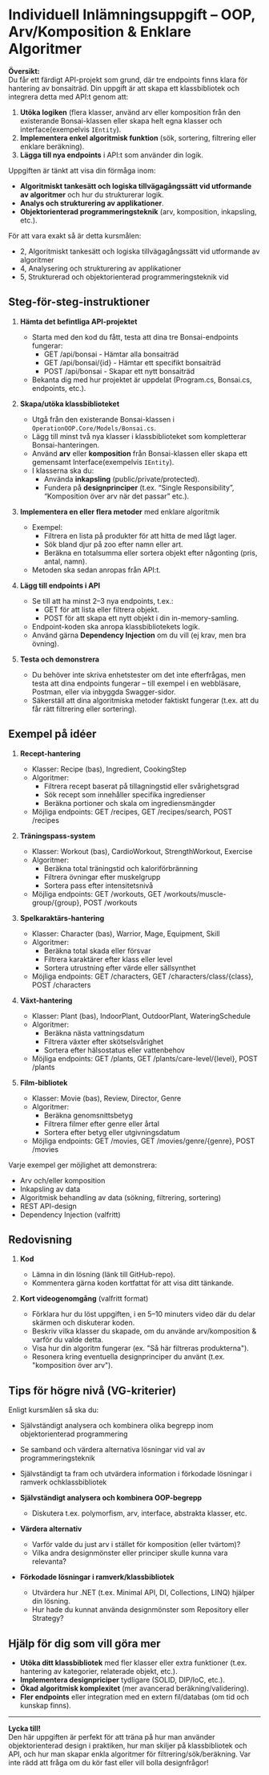 # Individuell Inlämningsuppgift – OOP, Arv/Komposition & Enklare Algoritmer

**Översikt:**  
Du får ett färdigt API-projekt som grund, där tre endpoints finns klara för hantering av bonsaiträd. Din uppgift är att skapa ett klassbibliotek och integrera detta med API:t genom att:

1. **Utöka logiken** (flera klasser, använd arv eller komposition från den existerande Bonsai-klassen eller skapa helt egna klasser och interface(exempelvis `IEntity`).  
2. **Implementera enkel algoritmisk funktion** (sök, sortering, filtrering eller enklare beräkning).  
3. **Lägga till nya endpoints** i API:t som använder din logik.  

Uppgiften är tänkt att visa din förmåga inom:  
- **Algoritmiskt tankesätt och logiska tillvägagångssätt vid utformande av algoritmer** och hur du strukturerar logik.  
- **Analys och strukturering av applikationer**.  
- **Objektorienterad programmeringsteknik** (arv, komposition, inkapsling, etc.).  

För att vara exakt så är detta kursmålen:
- 2, Algoritmiskt tankesätt och logiska tillvägagångssätt vid utformande av algoritmer
- 4, Analysering och strukturering av applikationer
- 5, Strukturerad och objektorienterad programmeringsteknik vid

## Steg-för-steg-instruktioner

1. **Hämta det befintliga API-projektet**  
   - Starta med den kod du fått, testa att dina tre Bonsai-endpoints fungerar:
     - GET /api/bonsai - Hämtar alla bonsaiträd
     - GET /api/bonsai/{id} - Hämtar ett specifikt bonsaiträd
     - POST /api/bonsai - Skapar ett nytt bonsaiträd
   - Bekanta dig med hur projektet är uppdelat (Program.cs, Bonsai.cs, endpoints, etc.).

2. **Skapa/utöka klassbiblioteket**  
   - Utgå från den existerande Bonsai-klassen i `OperationOOP.Core/Models/Bonsai.cs`.
   - Lägg till minst två nya klasser i klassbiblioteket som kompletterar Bonsai-hanteringen.
   - Använd **arv** eller **komposition** från Bonsai-klassen eller skapa ett gemensamt Interface(exempelvis `IEntity`).  
   - I klasserna ska du:  
     - Använda **inkapsling** (public/private/protected).  
     - Fundera på **designprinciper** (t.ex. “Single 
     Responsibility”, “Komposition över arv när det passar” 
     etc.).  

3. **Implementera en eller flera metoder** med enklare algoritmik  
   - Exempel:  
     - Filtrera en lista på produkter för att hitta de med lågt lager.  
     - Sök bland djur på zoo efter namn eller art.  
     - Beräkna en totalsumma eller sortera objekt efter någonting (pris, antal, namn).  
   - Metoden ska sedan anropas från API:t.  

4. **Lägg till endpoints i API**  
   - Se till att ha minst 2–3 nya endpoints, t.ex.:  
     - GET för att lista eller filtrera objekt.  
     - POST för att skapa ett nytt objekt i din in-memory-samling.  
   - Endpoint-koden ska anropa klassbibliotekets logik.  
   - Använd gärna **Dependency Injection** om du vill (ej krav, men bra övning).  

5. **Testa och demonstrera**  
   - Du behöver inte skriva enhetstester om det inte efterfrågas, men testa att dina endpoints fungerar – till exempel i en webbläsare, Postman, eller via inbyggda Swagger-sidor.  
   - Säkerställ att dina algoritmiska metoder faktiskt fungerar (t.ex. att du får rätt filtrering eller sortering).  

## Exempel på idéer

1. **Recept-hantering**
   - Klasser: Recipe (bas), Ingredient, CookingStep
   - Algoritmer: 
     - Filtrera recept baserat på tillagningstid eller svårighetsgrad
     - Sök recept som innehåller specifika ingredienser
     - Beräkna portioner och skala om ingrediensmängder
   - Möjliga endpoints: GET /recipes, GET /recipes/search, POST /recipes

2. **Träningspass-system**
   - Klasser: Workout (bas), CardioWorkout, StrengthWorkout, Exercise
   - Algoritmer:
     - Beräkna total träningstid och kaloriförbränning
     - Filtrera övningar efter muskelgrupp
     - Sortera pass efter intensitetsnivå
   - Möjliga endpoints: GET /workouts, GET /workouts/muscle-group/{group}, POST /workouts

3. **Spelkaraktärs-hantering**
   - Klasser: Character (bas), Warrior, Mage, Equipment, Skill
   - Algoritmer:
     - Beräkna total skada eller försvar
     - Filtrera karaktärer efter klass eller level
     - Sortera utrustning efter värde eller sällsynthet
   - Möjliga endpoints: GET /characters, GET /characters/class/{class}, POST /characters

4. **Växt-hantering**
   - Klasser: Plant (bas), IndoorPlant, OutdoorPlant, WateringSchedule
   - Algoritmer:
     - Beräkna nästa vattningsdatum
     - Filtrera växter efter skötselsvårighet
     - Sortera efter hälsostatus eller vattenbehov
   - Möjliga endpoints: GET /plants, GET /plants/care-level/{level}, POST /plants

5. **Film-bibliotek**
   - Klasser: Movie (bas), Review, Director, Genre
   - Algoritmer:
     - Beräkna genomsnittsbetyg
     - Filtrera filmer efter genre eller årtal
     - Sortera efter betyg eller utgivningsdatum
   - Möjliga endpoints: GET /movies, GET /movies/genre/{genre}, POST /movies

Varje exempel ger möjlighet att demonstrera:
- Arv och/eller komposition
- Inkapsling av data
- Algoritmisk behandling av data (sökning, filtrering, sortering)
- REST API-design
- Dependency Injection (valfritt)

## Redovisning

1. **Kod**  
   - Lämna in din lösning (länk till GitHub-repo).  
   - Kommentera gärna koden kortfattat för att visa ditt tänkande.  

2. **Kort videogenomgång** (valfritt format)  
   - Förklara hur du löst uppgiften, i en 5–10 minuters video där du delar skärmen och diskuterar koden.  
   - Beskriv vilka klasser du skapade, om du använde arv/komposition & varför du valde detta.  
   - Visa hur din algoritm fungerar (ex. "Så här filtreras produkterna").  
   - Resonera kring eventuella designprinciper du använt (t.ex. "komposition över arv").  

## Tips för högre nivå (VG-kriterier)
Enligt kursmålen så ska du:
- Självständigt analysera och kombinera olika begrepp inom objektorienterad programmering
- Se samband och värdera alternativa lösningar vid val av programmeringsteknik
- Självständigt ta fram och utvärdera information i förkodade lösningar i ramverk ochklassbibliotek


- **Självständigt analysera och kombinera OOP-begrepp**  
  - Diskutera t.ex. polymorfism, arv, interface, abstrakta klasser, etc.  
- **Värdera alternativ**  
  - Varför valde du just arv i stället för komposition (eller tvärtom)?  
  - Vilka andra designmönster eller principer skulle kunna vara relevanta?  
- **Förkodade lösningar i ramverk/klassbibliotek**  
  - Utvärdera hur .NET (t.ex. Minimal API, DI, Collections, LINQ) hjälper din lösning.  
  - Hur hade du kunnat använda designmönster som Repository eller Strategy?  

## Hjälp för dig som vill göra mer

- **Utöka ditt klassbibliotek** med fler klasser eller extra funktioner (t.ex. hantering av kategorier, relaterade objekt, etc.).  
- **Implementera designpriciper** tydligare (SOLID, DIP/IoC, etc.).  
- **Ökad algoritmisk komplexitet** (mer avancerad beräkning/validering).  
- **Fler endpoints** eller integration med en extern fil/databas (om tid och kunskap finns).  

---

**Lycka till!**  
Den här uppgiften är perfekt för att träna på hur man använder objektorienterad design i praktiken, hur man skiljer på klassbibliotek och API, och hur man skapar enkla algoritmer för filtrering/sök/beräkning. Var inte rädd att fråga om du kör fast eller vill bolla designfrågor!
